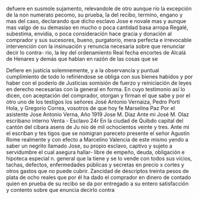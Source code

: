 defuere en susmole sujamento, relevandole de otro aunque
rio la excepción de la non numerato pecomo, su prueba, la del recibo, termino, engano y mas del caso, declarando que dicho esclavo Jose e novale mas y aunque mas valgo de su demasiao en mucho o poca cantidad basa arropa
Regalé, subestima, envidia, o poca consideración hace gracia y donación al comprador y sus sucesores, bueno, purgatorio, mera perfecta e irrevocable intervención con la insinuación y renuncia necesaria sobre que renunciar decir lo contra-
rio, la ley del ordenamiento Real fecha encortes de Alcalá de Henares y demás que hablan en razón de las cosas que se

Defiere en justicia solemnemente, y a la observancia y puntual cumplimiento de todo lo refiriéndose se obliga con sus bienes habidos y por haber con el poderío de Justicias somisión de fuerzo y
reiniciación de leyes en derecho necesarias con la general
en forma. En cuyo testimonio así lo dicen, con aceptación del
comprador, otorgan y firman el que sabe y por el otro uno de
los testigos los señores José Antonio Vernaiza, Pedro Porti
Hola, y Gregorio Correa, vosotros de que hoy fe Marselina Paz Por el asistente Jose Antonio Verna, Año 1919 Jose M. Diaz
Ante mi José M. Olaz
escribano interno
Venta - Esclavo
24r En la ciudad de Quibdo capital del cantón del cibara asens de Ju
nio de mil ochocientos veinte y tres. Ante mi el escriban y tes
tigos que se nomigran pareceto presente el señor Agustín Rome
realmente y con efecto a Marcelino Valencia de este mismo
yendo a saber un negrito llamado Jose, su propio esclavo,
captivo y sujeto a servidumbre el cual asegura hallar-
libre de empeño, deuda, obligación e hipoteca especial
n. general que la tiene y se lo vende con todos sus vicios, tachas, defectos, enfermedades públicas y secretas en precio
x cortes y otros gastos que no puede cubrir.
Zancidad de descriptos treinta pesos de plata de ocho reales que por él ha dado el comprador en dinero de contado quien en prueba de su recibo se da por entregado a su entero satisfacción y contento sobre que enuncia decirlo contra
